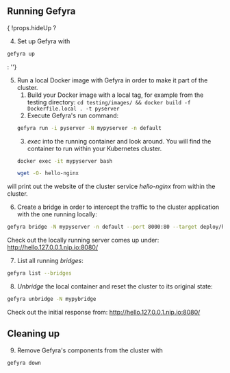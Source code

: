 ## Running Gefyra

<div>{
   !props.hideUp ?
<div>

4. Set up Gefyra with 

```sh
gefyra up
```
</div> : ''}
</div>

5. Run a local Docker image with Gefyra in order to  make it part of the cluster.
   1. Build your Docker image with a local tag, for example from the testing directory:
   `cd testing/images/ && docker build -f Dockerfile.local . -t pyserver`
   2. Execute Gefyra's run command:    
   ```sh
   gefyra run -i pyserver -N mypyserver -n default
   ```
   3. _exec_ into the running container and look around. You will find the container to run within your Kubernetes cluster.  
   ```sh
   docker exec -it mypyserver bash
   ```
   ```sh
   wget -O- hello-nginx
   ```
will print out the website of the cluster service _hello-nginx_ from within the cluster.

6. Create a bridge in order to intercept the traffic to the cluster application with the one running locally:    
```sh
gefyra bridge -N mypyserver -n default --port 8000:80 --target deploy/hello-nginxdemo/hello-nginx
``` 
Check out the locally running server comes up under: http://hello.127.0.0.1.nip.io:8080/  

7. List all running _bridges_:  
```sh
gefyra list --bridges
```

8. _Unbridge_ the local container and reset the cluster to its original state: 
```sh
gefyra unbridge -N mypybridge
```
Check out the initial response from: http://hello.127.0.0.1.nip.io:8080/  

## Cleaning up
9. Remove Gefyra's components from the cluster with 
```sh
gefyra down
```
